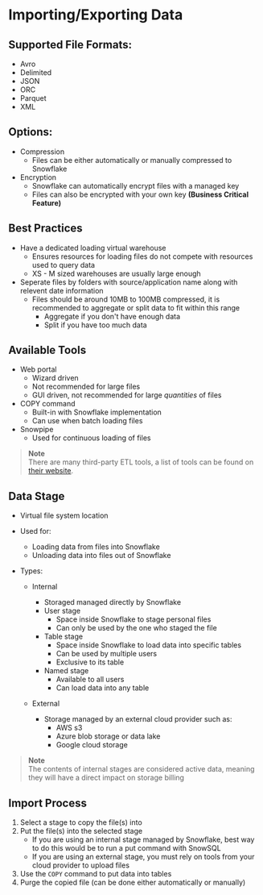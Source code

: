 # Importing/Exporting Data
## Supported File Formats:
- Avro
- Delimited
- JSON
- ORC
- Parquet
- XML

## Options:
- Compression
    - Files can be either automatically or manually compressed to Snowflake
- Encryption
    - Snowflake can automatically encrypt files with a managed key
    - Files can also be encrypted with your own key **(Business Critical Feature)**

## Best Practices
- Have a dedicated loading virtual warehouse
    - Ensures resources for loading files do not compete with resources used to query data
    - XS - M sized warehouses are usually large enough
- Seperate files by folders with source/application name along with relevent date information
    - Files should be around 10MB to 100MB compressed, it is recommended to aggregate or split data to fit within this range
        - Aggregate if you don't have enough data
        - Split if you have too much data

## Available Tools
- Web portal
    - Wizard driven
    - Not recommended for large files
    - GUI driven, not recommended for large *quantities* of files
- COPY command
    - Built-in with Snowflake implementation
    - Can use when batch loading files
- Snowpipe
    - Used for continuous loading of files

> **Note**  
> There are many third-party ETL tools, a list of tools can be found on [their website](https://docs.snowflake.com/en/user-guide/ecosystem-etl).

## Data Stage
- Virtual file system location
- Used for:
    - Loading data from files into Snowflake
    - Unloading data into files out of Snowflake

- Types:
    - Internal
        - Storaged managed directly by Snowflake
        - User stage
            - Space inside Snowflake to stage personal files
            - Can only be used by the one who staged the file
        - Table stage
            - Space inside Snowflake to load data into specific tables 
            - Can be used by multiple users
            - Exclusive to its table
        - Named stage
            - Available to all users
            - Can load data into any table

    - External
        - Storage managed by an external cloud provider such as:
            - AWS s3
            - Azure blob storage or data lake
            - Google cloud storage
    
> **Note**  
> The contents of internal stages are considered active data, meaning they will have a direct impact on storage billing

## Import Process
1. Select a stage to copy the file(s) into
2. Put the file(s) into the selected stage
    - If you are using an internal stage managed by Snowflake, best way to do this would be to run a put command with SnowSQL
    - If you are using an external stage, you must rely on tools from your cloud provider to upload files
3. Use the `COPY` command to put data into tables
4. Purge the copied file (can be done either automatically or manually)
